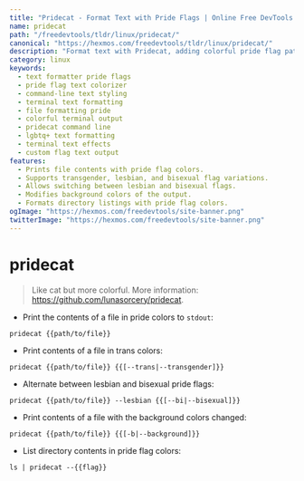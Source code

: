 ```yaml
---
title: "Pridecat - Format Text with Pride Flags | Online Free DevTools by Hexmos"
name: pridecat
path: "/freedevtools/tldr/linux/pridecat/"
canonical: "https://hexmos.com/freedevtools/tldr/linux/pridecat/"
description: "Format text with Pridecat, adding colorful pride flag patterns.  Customize colors with various flag options including trans, lesbian, and bisexual flags. Free online tool, no registration required."
category: linux
keywords:
  - text formatter pride flags
  - pride flag text colorizer
  - command-line text styling
  - terminal text formatting
  - file formatting pride
  - colorful terminal output
  - pridecat command line
  - lgbtq+ text formatting
  - terminal text effects
  - custom flag text output
features:
  - Prints file contents with pride flag colors.
  - Supports transgender, lesbian, and bisexual flag variations.
  - Allows switching between lesbian and bisexual flags.
  - Modifies background colors of the output.
  - Formats directory listings with pride flag colors.
ogImage: "https://hexmos.com/freedevtools/site-banner.png"
twitterImage: "https://hexmos.com/freedevtools/site-banner.png"
---
```


# pridecat

> Like cat but more colorful.
> More information: <https://github.com/lunasorcery/pridecat>.

- Print the contents of a file in pride colors to `stdout`:

`pridecat {{path/to/file}}`

- Print contents of a file in trans colors:

`pridecat {{path/to/file}} {{[--trans|--transgender]}}`

- Alternate between lesbian and bisexual pride flags:

`pridecat {{path/to/file}} --lesbian {{[--bi|--bisexual]}}`

- Print contents of a file with the background colors changed:

`pridecat {{path/to/file}} {{[-b|--background]}}`

- List directory contents in pride flag colors:

`ls | pridecat --{{flag}}`
